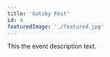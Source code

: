 ```yaml
---
title: 'Gatsby Fest'
id: 4
featuredImage: './featured.jpg'
---
```


This the event description text.
